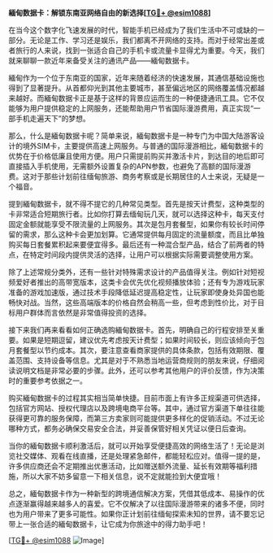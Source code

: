 **緬甸数据卡：解锁东南亚网络自由的新选择[[TG💪+ @esim1088](https://t.me/s/esim1088)]**

在当今这个数字化飞速发展的时代，智能手机已经成为了我们生活中不可或缺的一部分。无论是工作、学习还是娱乐，我们都离不开网络的支持。而对于经常出差或者旅行的人来说，找到一张适合自己的手机卡或流量卡显得尤为重要。今天，我们就来聊聊一款近年来备受关注的通讯产品——緬甸数据卡。

緬甸作为一个位于东南亚的国家，近年来随着经济的快速发展，其通信基础设施也得到了显著提升。从首都仰光到其他主要城市，甚至偏远地区的网络覆盖情况都越来越好。而緬甸数据卡正是基于这样的背景应运而生的一种便捷通讯工具。它不仅能够为用户提供稳定的上网服务，还能帮助用户节省国际漫游费用，真正实现“一部手机走遍天下”的梦想。

那么，什么是緬甸数据卡呢？简单来说，緬甸数据卡是一种专门为中国大陆游客设计的境外SIM卡，主要提供高速上网服务。与普通的国际漫游相比，緬甸数据卡的优势在于价格低廉且使用方便。用户只需提前购买并激活卡片，到达目的地后即可直接插入手机使用，无需额外设置复杂的APN参数，也避免了高额的国际漫游费。这对于那些计划前往缅甸旅游、商务考察或是长期居住的人士来说，无疑是一个福音。

提到緬甸数据卡，就不得不提它的几种常见类型。首先是按天计费型，这种类型的卡非常适合短期旅行者。比如你打算去缅甸玩几天，就可以选择这种卡，每天支付固定金额就能享受不限流量的上网服务。其次是包月套餐型，如果你有较长时间停留的需求，那么这种卡会更加划算。它通常提供每月固定的流量额度，而且比单独购买每日套餐累积起来要便宜得多。最后还有一种混合型产品，结合了前两者的特点，在特定时间段内提供灵活的选择，让用户可以根据实际需要调整使用方案。

除了上述常规分类外，还有一些针对特殊需求设计的产品值得关注。例如针对短视频爱好者推出的高带宽版本，这类卡会优先优化视频播放体验；还有专为游戏玩家准备的游戏加速版，通过技术手段降低延迟提高稳定性，让玩家即使身处异国也能畅快对战。当然，这些高端版本的价格自然会稍高一些，但考虑到性价比，对于目标用户群体而言依然是非常值得投资的选择。

接下来我们再来看看如何正确选购緬甸数据卡。首先，明确自己的行程安排至关重要。如果是短期逗留，建议优先考虑按天计费型；如果时间较长，则应该倾向于包月套餐型以节约成本。其次，要注意查看商家提供的具体条款，包括有效期限、覆盖范围、支持设备等信息。尤其是对于不熟悉当地运营商规则的朋友来说，仔细阅读说明文档是非常必要的步骤。此外，还可以参考其他用户的评价反馈，作为决策时的重要参考依据之一。

购买緬甸数据卡的过程其实相当简单快捷。目前市面上有许多正规渠道可供选择，包括官方网站、授权代理店以及跨境电商平台等。其中，通过官方渠道下单往往能获得更可靠的服务保障，而第三方卖家则可能提供更多样化的促销活动。不过无论哪种方式，都务必确保交易安全合法，并妥善保管好相关凭证以便日后查询。

当你的緬甸数据卡顺利激活后，就可以开始享受便捷高效的网络生活了！无论是浏览社交媒体、观看在线直播，还是处理紧急邮件，都能轻松应对。值得一提的是，许多供应商还会不定期推出优惠活动，比如赠送额外流量、延长有效期等福利措施，所以大家不妨多留意一下相关信息，说不定就能捡到大便宜哦！

总之，緬甸数据卡作为一种新型的跨境通信解决方案，凭借其低成本、易操作的优点逐渐赢得越来越多人的喜爱。它不仅解决了以往国际漫游带来的诸多不便，同时也为用户带来了更多可能性。如果你正计划前往缅甸探索未知的世界，请不要忘记带上一张合适的緬甸数据卡，让它成为你旅途中的得力助手吧！

[[TG💪+ @esim1088](https://t.me/s/esim1088) ![Image](https://i.postimg.cc/4NQfJmqS/Snipaste-2025-05-13-00-14-12.png)]